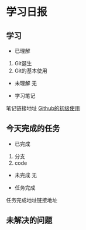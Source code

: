 # 学习日报

## 学习

* 已理解
1. Git诞生
2. Git的基本使用

* 未理解
无

* 学习笔记

笔记链接地址
[Github的初级使用](https://github.com/WangZhaorui-pang/summer-training/new/master)


## 今天完成的任务

* 已完成
1. 分支
2. code

* 未完成
无

* 任务完成

任务完成地址链接地址

## 未解决的问题
